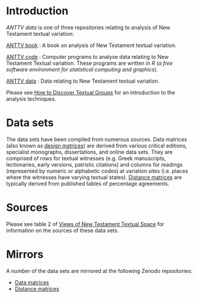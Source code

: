 # Introduction

*ANTTV data* is one of three repositories relating to analysis of New Testament textual variation:

[ANTTV book](https://github.com/tjfinney/ANTTV-book)
: A book on analysis of New Testament textual variation.

[ANTTV code](https://github.com/tjfinney/ANTTV-code)
: Computer programs to analyse data relating to New Testament Textual variation. These programs are written in *R* (*a free software environment for statistical computing and graphics*).

[ANTTV data](https://github.com/tjfinney/ANTTV-data)
: Data relating to New Testament textual variation.

Please see [How to Discover Textual Groups](https://www.digitalstudies.org/articles/10.16995/dscn.291/) for an introduction to the analysis techniques.

# Data sets

The data sets have been compiled from numerous sources. Data matrices (also known as [design matrices](https://en.wikipedia.org/wiki/Design_matrix)) are derived from various critical editions, specialist monographs, dissertations, and online data sets. They are comprised of rows for textual witnesses (e.g. Greek manuscripts, lectionaries, early versions, patristic citations) and columns for readings (represented by numeric or alphabetic codes) at variation sites (i.e. places where the witnesses have varying textual states). [Distance matrices](https://en.wikipedia.org/wiki/Distance_matrix) are typically derived from published tables of percentage agreements.

# Sources

Please see table 2 of [Views of New Testament Textual Space](https://www.tfinney.net/Views/index.xhtml) for information on the sources of these data sets.

# Mirrors

A number of the data sets are mirrored at the following Zenodo repositories:

* [Data matrices](https://zenodo.org/record/4064629)
* [Distance matrices](https://zenodo.org/record/4064631)

